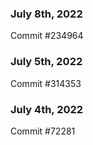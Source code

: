 ### July 8th, 2022

Commit #234964

### July 5th, 2022

Commit #314353


### July 4th, 2022

Commit #72281
